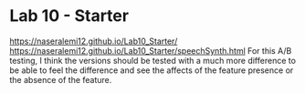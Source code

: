 # Lab 10 - Starter
https://naseralemi12.github.io/Lab10_Starter/
https://naseralemi12.github.io/Lab10_Starter/speechSynth.html
For this A/B testing, I think the versions should be tested with a much more difference to be able to feel the difference and see the affects of the feature presence or the absence of the feature.
